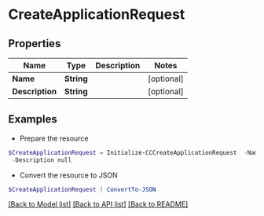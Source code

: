 # CreateApplicationRequest
## Properties

Name | Type | Description | Notes
------------ | ------------- | ------------- | -------------
**Name** | **String** |  | [optional] 
**Description** | **String** |  | [optional] 

## Examples

- Prepare the resource
```powershell
$CreateApplicationRequest = Initialize-CCCreateApplicationRequest  -Name My App `
 -Description null
```

- Convert the resource to JSON
```powershell
$CreateApplicationRequest | ConvertTo-JSON
```

[[Back to Model list]](../README.md#documentation-for-models) [[Back to API list]](../README.md#documentation-for-api-endpoints) [[Back to README]](../README.md)

